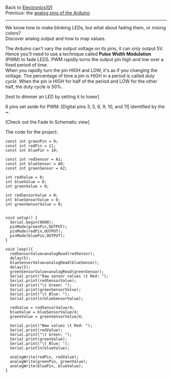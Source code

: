 Back to [Electronics101](/wiki/course/electronics)  
Previous: the [analog pins of the Arduino](/wiki/course/electronics/arduinos-analog-pins)  

<hr>

We know how to make blinking LEDs, but what about fading them, or mixing colors?  
Discover analog output and how to map values.

The Arduino can't vary the output voltage on its pins, it can only output 5V. 
Hence you'll need to use a technique called **Pulse Width Modulation** (PWM) to fade LEDS. 
PWM rapidly turns the output pin high and low over a fixed period of time.  
When you rapidly turn the pin HIGH and LOW, it's as if you changing the voltage. 
The percentage of time a pin is HIGH in a period is called *duty cycle*. 
When the pin is HIGH for half of the period and LOW for the other half, the duty cycle is 50%.

[test to dimmer an LED by setting it to lower]

6 pins set aside for PWM: [Digital pins 3, 5, 6, 9, 10, and 11] identified by the **~**.

[Check out the Fade In Schematic view]

The code for the project:

```
const int greenPin = 9;
const int redPin = 11;
const int bluePin = 10;

const int redSensor = A1;
const int blueSensor = A0;
const int greenSensor = A2;

int redValue = 0;
int blueValue = 0;
int greenValue = 0;

int redSensorValue = 0;
int blueSensorValue = 0;
int greenSensorValue = 0;


void setup() {
  Serial.begin(9600);
  pinMode(greenPin,OUTPUT);
  pinMode(redPin,OUTPUT);
  pinMode(bluePin,OUTPUT);
}

void loop(){
  redSensorValue=analogRead(redSensor);
  delay(5);
  blueSensorValue=analogRead(blueSensor);
  delay(5);
  greenSensorValue=analogRead(greenSensor);
  Serial.print("Raw sensor values \t Red: ");
  Serial.print(redSensorValue);
  Serial.print("\t Green: ");
  Serial.print(greenSensorValue);
  Serial.print("\t Blue: ");
  Serial.println(blueSensorValue);
 
  redValue = redSensorValue/4;
  blueValue = blueSensorValue/4;
  greenValue = greenSensorValue/4;
  
  Serial.print("New values \t Red: ");
  Serial.print(redValue);
  Serial.print("\t Green: ");
  Serial.print(greenValue);
  Serial.print("\t Blue: ");
  Serial.println(blueValue);
  
  analogWrite(redPin, redValue);
  analogWrite(greenPin, greenValue);
  analogWrite(bluePin, blueValue);
}
```